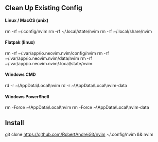 ## Clean Up Existing Config

#### Linux / MacOS (unix)

rm -rf ~/.config/nvim
rm -rf ~/.local/state/nvim
rm -rf ~/.local/share/nvim

#### Flatpak (linux)

rm -rf ~/.var/app/io.neovim.nvim/config/nvim
rm -rf ~/.var/app/io.neovim.nvim/data/nvim
rm -rf ~/.var/app/io.neovim.nvim/.local/state/nvim

#### Windows CMD

rd -r ~\AppData\Local\nvim
rd -r ~\AppData\Local\nvim-data

#### Windows PowerShell

rm -Force ~\AppData\Local\nvim
rm -Force ~\AppData\Local\nvim-data

## Install

git clone https://github.com/RobertAndreiGit/nvim ~/.config/nvim && nvim
